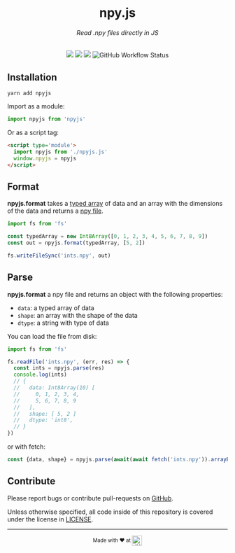 <h1 align=center>npy.js</h1>
<h6 align=center>Read .npy files directly in JS</h6>

<p align=center>
    <img src="https://img.shields.io/npm/v/npyjs.svg?style=for-the-badge" />
    <img src="https://img.shields.io/github/issues/aplbrain/npyjs.svg?style=for-the-badge" />
    <img src="https://img.shields.io/github/license/aplbrain/npyjs.svg?style=for-the-badge" />
    <img alt="GitHub Workflow Status" src="https://img.shields.io/github/workflow/status/aplbrain/npyjs/Node.js CI?label=Tests&style=for-the-badge">
</p>

## Installation

```shell
yarn add npyjs
```

Import as a module:

```js
import npyjs from 'npyjs' 
```

Or as a script tag:

```html
<script type='module'>
  import npyjs from './npyjs.js' 
  window.npyjs = npyjs
</script>
```

## Format

**npyjs.format** takes a [typed array](https://developer.mozilla.org/en-US/docs/Web/JavaScript/Typed_arrays) of data and an array with the dimensions of the data and returns a [npy file](https://numpy.org/devdocs/reference/generated/numpy.lib.format.html).

```js
import fs from 'fs'

const typedArray = new Int8Array([0, 1, 2, 3, 4, 5, 6, 7, 8, 9])
const out = npyjs.format(typedArray, [5, 2])

fs.writeFileSync('ints.npy', out)
```

## Parse 

**npyjs.format** a npy file and returns an object with the following properties: 
- `data`: a typed array of data
- `shape`: an array with the shape of the data
- `dtype`: a string with type of data

You can load the file from disk:

```js
import fs from 'fs'

fs.readFile('ints.npy', (err, res) => {
  const ints = npyjs.parse(res)
  console.log(ints)
  // {
  //   data: Int8Array(10) [
  //     0, 1, 2, 3, 4,
  //     5, 6, 7, 8, 9
  //   ],
  //   shape: [ 5, 2 ]
  //   dtype: 'int8',
  // }
})
```

or with fetch:

```js
const {data, shape} = npyjs.parse(await(await fetch('ints.npy')).arrayBuffer())
```

## Contribute

Please report bugs or contribute pull-requests on [GitHub](https://github.com/aplbrain/npyjs).

Unless otherwise specified, all code inside of this repository is covered under the license in [LICENSE](LICENSE).

---

<p align="center"><small>Made with ♥ at <a href="http://www.jhuapl.edu/"><img alt="JHU APL" align="center" src="./docs/apl-logo.png" height="23px"></a></small></p>
